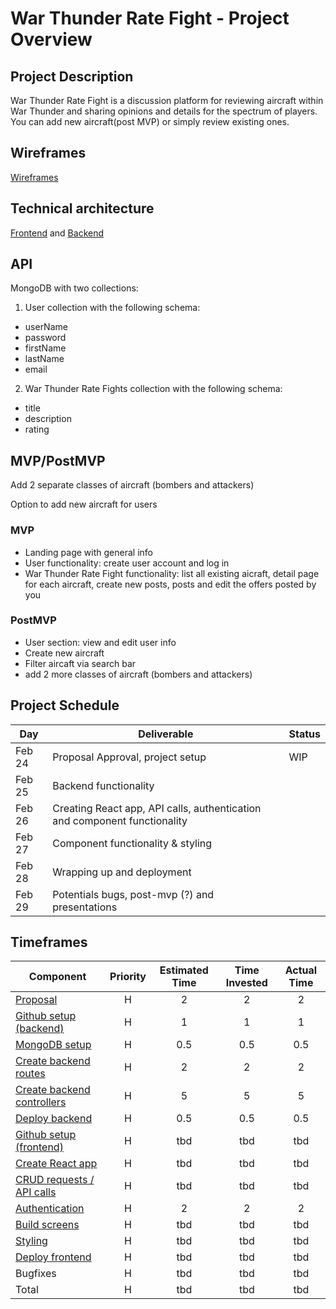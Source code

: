 # War Thunder Rate Fight - Project Overview

## Project Description

War Thunder Rate Fight is a discussion platform for reviewing aircraft within War Thunder and sharing opinions and details for the spectrum of players. You can add new aircraft(post MVP) or simply review existing ones.

## Wireframes

[Wireframes](https://www.figma.com/file/TZpTMMh7pJJudJP1tRP2v8/Untitled?node-id=0%3A1)

## Technical architecture

[Frontend](https://whimsical.com/W9tY9WosB2puQb81E2zRFo) and [Backend](https://whimsical.com/couch-working-5z7fpHtMBA94BiigcXNXBX)

## API

MongoDB with two collections:

1. User collection with the following schema:

- userName
- password
- firstName
- lastName
- email

2. War Thunder Rate Fights collection with the following schema:

- title
- description
- rating


## MVP/PostMVP

Add 2 separate classes of aircraft (bombers and attackers)

Option to add new aircraft for users

### MVP

- Landing page with general info
- User functionality: create user account and log in
- War Thunder Rate Fight functionality: list all existing aicraft, detail page for each aircraft, create new posts, posts and edit the offers posted by you

### PostMVP

- User section: view and edit user info
- Create new aircraft
- Filter aircaft via search bar
- add 2 more classes of aircraft (bombers and attackers)


## Project Schedule

| Day   | Deliverable                                                               | Status |
| ----- | ------------------------------------------------------------------------- | ------ |
| Feb 24 | Proposal Approval, project setup                                          | WIP    |
| Feb 25 | Backend functionality                                                     |        |
| Feb 26 | Creating React app, API calls, authentication and component functionality |        |
| Feb 27 | Component functionality & styling                                         |        |
| Feb 28 | Wrapping up and deployment                                                |        |
| Feb 29 | Potentials bugs, post-mvp (?) and presentations                           |        |

## Timeframes

| Component                                                                               | Priority | Estimated Time | Time Invested | Actual Time |
| --------------------------------------------------------------------------------------- | :------: | :------------: | :-----------: | :---------: |
| [Proposal](https://github.com/timhausweiler/p3-couchworking/issues/1)                   |    H     |       2        |       2       |      2      |
| [Github setup (backend)](https://github.com/timhausweiler/p3-couchworking/issues/2)     |    H     |       1        |       1       |      1      |
| [MongoDB setup](https://github.com/timhausweiler/p3-couchworking/issues/3)              |    H     |      0.5       |      0.5      |     0.5     |
| [Create backend routes](https://github.com/timhausweiler/p3-couchworking/issues/4)      |    H     |      2       |      2      |     2     |
| [Create backend controllers](https://github.com/timhausweiler/p3-couchworking/issues/5) |    H     |      5       |      5      |     5     |
| [Deploy backend](https://github.com/timhausweiler/p3-couchworking/issues/6)             |    H     |      0.5       |      0.5      |     0.5     |
| [Github setup (frontend)](https://github.com/timhausweiler/p3-couchworking/issues/17)   |    H     |      tbd       |      tbd      |     tbd     |
| [Create React app](https://github.com/timhausweiler/p3-couchworking/issues/11)          |    H     |      tbd       |      tbd      |     tbd     |
| [CRUD requests / API calls](https://github.com/timhausweiler/p3-couchworking/issues/12) |    H     |      tbd       |      tbd      |     tbd     |
| [Authentication](https://github.com/timhausweiler/p3-couchworking/issues/13)            |    H     |      2       |      2      |     2     |
| [Build screens](https://github.com/timhausweiler/p3-couchworking/issues/14)             |    H     |      tbd       |      tbd      |     tbd     |
| [Styling](https://github.com/timhausweiler/p3-couchworking/issues/15)                   |    H     |      tbd       |      tbd      |     tbd     |
| [Deploy frontend](https://github.com/timhausweiler/p3-couchworking/issues/16)           |    H     |      tbd       |      tbd      |     tbd     |
| Bugfixes                                                                                |    H     |      tbd       |      tbd      |     tbd     |
| Total                                                                                   |    H     |      tbd       |      tbd      |     tbd     |
